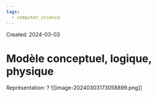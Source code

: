 ```yaml
---
tags:
  - computer_science
---
```

Created: 2024-03-03

# Modèle conceptuel, logique, physique

Représentation:
?
![[image-20240303173058899.png]]
<!--SR:!2024-04-25,24,250-->

